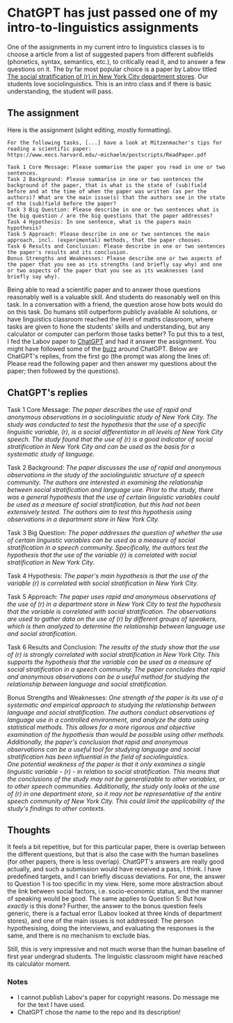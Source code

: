 # ChatGPT has just passed one of my intro-to-linguistics assignments

One of the assignments in my current intro to linguistics classes is to choose a article from a list of suggested papers from different subfields (phonetics, syntax, semantics, etc.), to critically read it, and to answer a few questions on it. The by far most popular choice is a paper by Labov titled [The social stratification of (r) in New York City department stores](http://archive.cunyhumanitiesalliance.org/ell101fall18/wp-content/uploads/sites/34/2018/10/The-Social-Stratification-of-r-in-NYC-Departments-Stores-Labov.pdf). Our students love sociolinguistics. This is an intro class and if there is basic understanding, the student will pass. 

## The assignment

Here is the assignment (slight editing, mostly formatting). 

```
For the following tasks, [...] have a look at Mitzenmacher's tips for reading a scientific paper: https://www.eecs.harvard.edu/~michaelm/postscripts/ReadPaper.pdf

Task 1 Core Message: Please summarise the paper you read in one or two sentences. 
Task 2 Background: Please summarise in one or two sentences the background of the paper, that is what is the state of (sub)field before and at the time of when the paper was written (as per the authors)? What are the main issue(s) that the authors see in the state of the (sub)field before the paper? 
Task 3 Big Question: Please describe in one or two sentences what is the big question / are the big questions that the paper addresses? 
Task 4 Hypothesis: In one sentence, what is the papers main hypothesis? 
Task 5 Approach: Please describe in one or two sentences the main approach, incl. (experimental) methods, that the paper chooses. 
Task 6 Results and Conclusion: Please describe in one or two sentences the paper's results and its conclusion. 
Bonus Strengths and Weaknesses: Please describe one or two aspects of the paper that you see as its strengths (and briefly say why) and one or two aspects of the paper that you see as its weaknesses (and briefly say why).
```

Being able to read a scientific paper and to answer those questions reasonably well is a valuable skill. And students do reasonably well on this task. In a conversation with a friend, the question arose how bots would do on this task. Do humans still outperform publicly available AI solutions, or have linguistics classroom reached the level of maths classroom, where tasks are given to hone the students' skills and understanding, but any calculator or computer can perform those tasks better? To put this to a test, I fed the Labov paper to [ChatGPT](https://chat.openai.com/chat) and had it answer the assignment. You might have followed some of the [buzz](https://hbr.org/2022/12/chatgpt-and-how-ai-disrupts-industries) around ChatGPT. Below are ChatGPT's replies, from the first go (the prompt was along the lines of: Please read the following paper and then answer my questions about the paper; then followed by the questions). 

## ChatGPT's replies

Task 1 Core Message: *The paper describes the use of rapid and anonymous observations in a sociolinguistic study of New York City. The study was conducted to test the hypothesis that the use of a specific linguistic variable, (r), is a social differentiator in all levels of New York City speech. The study found that the use of (r) is a good indicator of social stratification in New York City and can be used as the basis for a systematic study of language.*
 
Task 2 Background: *The paper discusses the use of rapid and anonymous observations in the study of the sociolinguistic structure of a speech community. The authors are interested in examining the relationship between social stratification and language use. Prior to the study, there was a general hypothesis that the use of certain linguistic variables could be used as a measure of social stratification, but this had not been extensively tested. The authors aim to test this hypothesis using observations in a department store in New York City.*

Task 3 Big Question: *The paper addresses the question of whether the use of certain linguistic variables can be used as a measure of social stratification in a speech community. Specifically, the authors test the hypothesis that the use of the variable (r) is correlated with social stratification in New York City.*

Task 4 Hypothesis: *The paper's main hypothesis is that the use of the variable (r) is correlated with social stratification in New York City.*

Task 5 Approach: *The paper uses rapid and anonymous observations of the use of (r) in a department store in New York City to test the hypothesis that the variable is correlated with social stratification. The observations are used to gather data on the use of (r) by different groups of speakers, which is then analyzed to determine the relationship between language use and social stratification.*

Task 6 Results and Conclusion: *The results of the study show that the use of (r) is strongly correlated with social stratification in New York City. This supports the hypothesis that the variable can be used as a measure of social stratification in a speech community. The paper concludes that rapid and anonymous observations can be a useful method for studying the relationship between language and social stratification.*
 
Bonus Strengths and Weaknesses: *One strength of the paper is its use of a systematic and empirical approach to studying the relationship between language and social stratification. The authors conduct observations of language use in a controlled environment, and analyze the data using statistical methods. This allows for a more rigorous and objective examination of the hypothesis than would be possible using other methods. Additionally, the paper's conclusion that rapid and anonymous observations can be a useful tool for studying language and social stratification has been influential in the field of sociolinguistics.*  
*One potential weakness of the paper is that it only examines a single linguistic variable - (r) - in relation to social stratification. This means that the conclusions of the study may not be generalizable to other variables, or to other speech communities. Additionally, the study only looks at the use of (r) in one department store, so it may not be representative of the entire speech community of New York City. This could limit the applicability of the study's findings to other contexts.*

## Thoughts

It feels a bit repetitive, but for this particular paper, there is overlap between the different questions, but that is also the case with the human baselines (for other papers, there is less overlap). ChatGPT's answers are really good actually, and such a submission would have received a pass, I think. I have predefined targets, and I can briefly discuss deviations. For one, the answer to Question 1 is too specific in my view. Here, some more abstraction about the link between social factors, i.e. socio-economic status, and the manner of speaking would be good. The same applies to Question 5: But how *exactly* is this done? Further, the answer to the bonus question feels generic, there is a factual error (Labov looked at three kinds of department stores), and one of the main issues is not addressed: The person hypothesising, doing the interviews, and evaluating the responses is the same, and there is no mechanism to exclude bias. 

Still, this is very impressive and not much worse than the human baseline of first year undergrad students. The linguistic classroom might have reached its calculator moment. 

### Notes

- I cannot publish Labov's paper for copyright reasons. Do message me for the text I have used. 
- ChatGPT chose the name to the repo and its description! 
